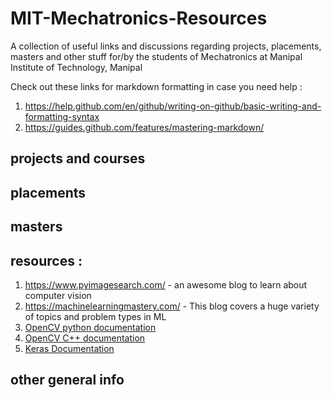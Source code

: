 # MIT-Mechatronics-Resources
A collection of useful links and discussions regarding projects, placements, masters and other stuff for/by the students of Mechatronics at Manipal Institute of Technology, Manipal

Check out these links for markdown formatting in case you need help :
1. https://help.github.com/en/github/writing-on-github/basic-writing-and-formatting-syntax
2. https://guides.github.com/features/mastering-markdown/

## projects and courses

## placements

## masters

## resources :
1. https://www.pyimagesearch.com/ - an awesome blog to learn about computer vision
2. https://machinelearningmastery.com/ - This blog covers a huge variety of topics and problem types in ML
3. [OpenCV python documentation](https://opencv-python-tutroals.readthedocs.io/en/latest/py_tutorials/py_tutorials.html)
4. [OpenCV C++ documentation](https://docs.opencv.org/master/d9/df8/tutorial_root.html)
5. [Keras Documentation](https://keras.io/) 
## other general info
